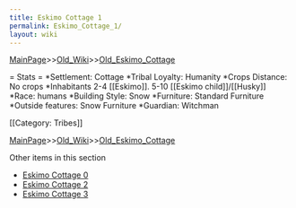 ```yaml
---
title: Eskimo Cottage 1
permalink: Eskimo_Cottage_1/
layout: wiki
---
```


[MainPage](/keeperrl_wiki/ "wikilink")>>[Old_Wiki](/keeperrl_wiki/Old_Wiki "wikilink")>>[Old_Eskimo_Cottage](/keeperrl_wiki/Old_Eskimo_Cottage "wikilink")

= Stats =
*Settlement: Cottage
*Tribal Loyalty: Humanity
*Crops Distance: No crops
*Inhabitants 2-4 [[Eskimo]]. 5-10 [[Eskimo child]]/[[Husky]]
*Race: humans 
*Building Style: Snow
*Furniture: Standard Furniture
*Outside features: Snow Furniture
*Guardian: Witchman 
 
[[Category: Tribes]]

[MainPage](/keeperrl_wiki/ "wikilink")>>[Old_Wiki](/keeperrl_wiki/Old_Wiki "wikilink")>>[Old_Eskimo_Cottage](/keeperrl_wiki/Old_Eskimo_Cottage "wikilink")

Other items in this section
-    [Eskimo Cottage 0](/keeperrl_wiki/Eskimo_Cottage_0 "wikilink")
-    [Eskimo Cottage 2](/keeperrl_wiki/Eskimo_Cottage_2 "wikilink")
-    [Eskimo Cottage 3](/keeperrl_wiki/Eskimo_Cottage_3 "wikilink")
